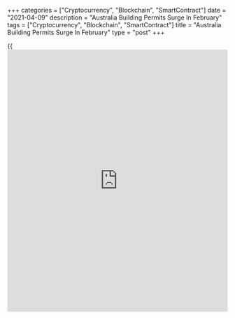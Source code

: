 +++
categories = ["Cryptocurrency", "Blockchain", "SmartContract"]
date = "2021-04-09"
description = "Australia Building Permits Surge In February"
tags = ["Cryptocurrency", "Blockchain", "SmartContract"]
title = "Australia Building Permits Surge In February"
type = "post"
+++

{{<iframe id="large-banner" src="https://www.bounty.group/#slide=13.0" width="100%" height="600" scrolling="no" style="border: 0px solid rgb(216, 221, 230); border-radius: 3px;">}}

The total number of building permits issued in Australia came in at a
seasonally adjusted 21.6 percent on month in February - standing at
19,422.

That was in line with expectations following the 19.4 percent slump in
January.

Private sector houses rose 15.1 percent, while private sector dwellings
excluding houses increased 45.3 percent.

On a yearly basis, overall permits climbed 20.1 percent, private sector
houses surged 57.5 percent and private sector dwellings excluding houses
plunged 28.7 percent.

The seasonally adjusted estimate for the value of non-residential
building approved rose 27.5 percent.

For comments and feedback [contact](https://www.playgroundfx.com/contact/): editorial@rtt[news](https://www.letsplayfx.com/blog/forex-news-website/).com

[Economic News][1]

 **What parts of the world are seeing the best (and worst) economic
performances lately? Click[here][2] to check out our [Econ Scorecard][2]
and find out! See up-to-the-moment [ranking](https://www.playgroundfx.com/blog/crypto-exchange-ranking/)s for the best and worst
performers in [GDP][3], [unemployment rate][4], [inflation][5] and much
more.**

   1. www.rtt[news](https://www.letsplayfx.com/blog/forex-news-website/).com/Content/EconomicNews.aspx
   2. www.rtt[news](https://www.letsplayfx.com/blog/forex-news-website/).com/economic-scorecard/world-rank/unemployment-rate/highest-performance.aspx
   3. www.rtt[news](https://www.letsplayfx.com/blog/forex-news-website/).com/economic-scorecard/world-rank/GDP/highest-performance.aspx
   4. www.rtt[news](https://www.letsplayfx.com/blog/forex-news-website/).com/economic-scorecard/world-rank/unemployment-rate/lowest-performance.aspx
   5. www.rtt[news](https://www.letsplayfx.com/blog/forex-news-website/).com/economic-scorecard/world-rank/CPI/highest-performance.aspx